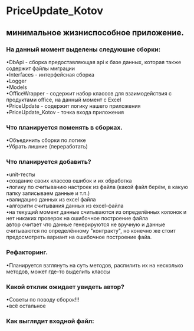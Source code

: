 # PriceUpdate_Kotov
## минимальное жизниспособное приложение.

### На данный момент выделены следуюшие сборки:  
  •DbApi - сборка предоставляющая api к базе данных, которая также содержит файлы миграции  
  •Interfaces - интерфейсная сборка  
  •Logger  
  •Models  
  •OfficeWrapper - содержит набор классов для взаимодействия с продуктами office, на данный момент с Excel  
  •PriceUpdate - содержит логику нашего приложения  
  •PriceUpdate_Kotov - точка входа приложения  
    
### Что планируется поменять в сборках.  
  •Объединить сборки по логике  
  •Убрать лишние (переработать)  
    
### Что планируется добавить?  
  •unit-тесты  
  •создание своих классов ошибок и их обработка  
  •логику по считыванию настроек из файла (какой файл берём, в какую папку записываем данные и т.п.)  
  •валидацию данных из excel файла  
  •алгоритм считывания данных из excel-файла  
    •на текущий момент данные считываются из определённых колонок и нет никаких проверок на ошибочное построение файла  
      автор считает что данные генерируются не вручную и данные считываются по определённому "контракту", но конечно же стоит  
      предосмотреть вариант на ошибочное построение файа.  
  
### Рефакторинг.  
  •Планируется взглянуть на суть методов, распилить их на несколько методов, может где-то выделить классы  

### Какой отклик ожидает увидеть автор?  
  •Советы по поводу сборок!!!  
  •всё остальное  
  
### Как выглядит входной файл:  



